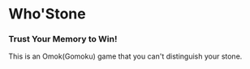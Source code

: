 # Who'Stone
### Trust Your Memory to Win!

This is an Omok(Gomoku) game that you can't distinguish your stone.

